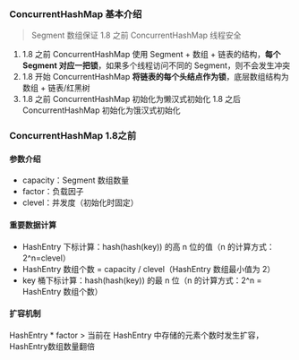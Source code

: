### ConcurrentHashMap 基本介绍

> Segment 数组保证 1.8 之前 ConcurrentHashMap 线程安全

1. 1.8 之前 ConcurrentHashMap 使用 Segment + 数组 + 链表的结构，**每个 Segment 对应一把锁**，如果多个线程访问不同的 Segment，则不会发生冲突
2. 1.8 开始 ConcurrentHashMap **将链表的每个头结点作为锁**，底层数组结构为 数组 + 链表/红黑树
3. 1.8 之前 ConcurrentHashMap  初始化为懒汉式初始化 1.8 之后 ConcurrentHashMap 初始化为饿汉式初始化



### ConcurrentHashMap 1.8之前

#### 参数介绍

- capacity：Segment 数组数量
- factor：负载因子
- clevel：并发度（初始化时固定）

#### 重要数据计算

- HashEntry 下标计算：hash(hash(key)) 的高 n 位的值（n 的计算方式：2^n=clevel）
- HashEntry 数组个数 = capacity / clevel（HashEntry 数组最小值为 2）
- key 桶下标计算：hash(hash(key)) 的最 n 位（n 的计算方式：2^n = HashEntry 数组个数）

#### 扩容机制

HashEntry * factor > 当前在 HashEntry 中存储的元素个数时发生扩容，HashEntry数组数量翻倍